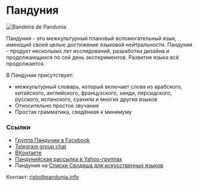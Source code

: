 Пандуния
========

![](http://www.pandunia.info/bander/bander.png "Bandeira de Pandunia")


Пандуния - это межкультурный плановый вспомогательный язык, имеющий своей целью достижение языковой нейтральности. Пандуния - продукт нескольких лет исследований, разработки дизайна и продолжающихся по сей день экспериментов. Развитие языка всё продолжается.

В Пандунии присутствует:

- межкультурный словарь, который включает слова из арабского, китайского, английского, французского, хинди, персидского, русского, испанского, суахили и многих других языков
- Относительно простое звучание
- Простая грамматика, сведённая к минимуму


### Ссылки

- [Группа Пандунии в Facebook](http://www.facebook.com/groups/pandunia)
- [Telegram group chat](https://t.me/joinchat/AAAAAEPVsifmS6xRLAlxVA)
- [ВКонтакте](https://vk.com/pandunia)
- [Пандунийская рассылка в Yahoo-группах](https://groups.yahoo.com/neo/groups/pandunia/info)
- Пандуния на [Списки Сводеша для искусственных языков](https://ru.wiktionary.org/wiki/%D0%9F%D1%80%D0%B8%D0%BB%D0%BE%D0%B6%D0%B5%D0%BD%D0%B8%D0%B5:%D0%A1%D0%BF%D0%B8%D1%81%D0%BA%D0%B8_%D0%A1%D0%B2%D0%BE%D0%B4%D0%B5%D1%88%D0%B0_%D0%B4%D0%BB%D1%8F_%D0%B8%D1%81%D0%BA%D1%83%D1%81%D1%81%D1%82%D0%B2%D0%B5%D0%BD%D0%BD%D1%8B%D1%85_%D1%8F%D0%B7%D1%8B%D0%BA%D0%BE%D0%B2)


Контакт: [risto@pandunia.info](mailto:risto@pandunia.info)


